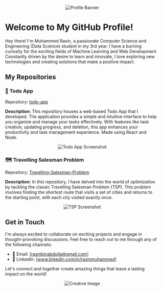 <p align="center">
  <img src="path/to/profile/banner.png" alt="Profile Banner">
</p>

# Welcome to My GitHub Profile!

Hey there! I'm Muhammed Rasin, a passionate Computer Science and Engineering (Data Science) student in my 3rd year. I have a burning curiosity for the exciting fields of Machine Learning and Web Development. Constantly driven by the desire to learn and innovate, I love exploring new technologies and creating solutions that make a positive impact.

## My Repositories

### 📁 Todo App
Repository: [todo-app](https://github.com/rasinmuhammed/todo-app)

**Description:** This repository houses a web-based Todo App that I developed. The application provides a simple and intuitive interface to help you organize and manage your tasks effectively. With features like task creation, updating progress, and deletion, this app enhances your productivity and task management experience. Made using React and Node.

<p align="center">
  <img src="path/to/todo-app-screenshot.png" alt="Todo App Screenshot">
</p>

### 🗺️ Travelling Salesman Problem
Repository: [Travelling-Salesman-Problem](https://github.com/rasinmuhammed/Travelling-Salesman-Problem)

**Description:** In this repository, I have delved into the world of optimization by tackling the classic Travelling Salesman Problem (TSP). This problem involves finding the shortest route that visits a set of cities and returns to the starting point, with each city visited exactly once. 

<p align="center">
  <img src="path/to/tsp-screenshot.png" alt="TSP Screenshot">
</p>

## Get in Touch

I'm always excited to collaborate on exciting projects and engage in thought-provoking discussions. Feel free to reach out to me through any of the following channels:

- 📧 Email: [rasinbinabdulla@gmail.com]
- 💼 LinkedIn: [www.linkedin.com/in/rasinmuhammed]

Let's connect and together create amazing things that leave a lasting impact on the world!

<p align="center">
  <img src="path/to/creative/image.png" alt="Creative Image">
</p>
